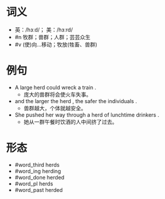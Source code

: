 # 词义
- 英：/hɜːd/； 美：/hɜːrd/
- #n 牧群；兽群；人群；芸芸众生
- #v (使)向…移动；牧放(牲畜、兽群)
# 例句
- A large herd could wreck a train .
	- 庞大的兽群将会使火车失事。
- and the larger the herd , the safer the individuals .
	- 兽群越大，个体就越安全。
- She pushed her way through a herd of lunchtime drinkers .
	- 她从一群午餐时饮酒的人中间挤了过去。
# 形态
- #word_third herds
- #word_ing herding
- #word_done herded
- #word_pl herds
- #word_past herded
